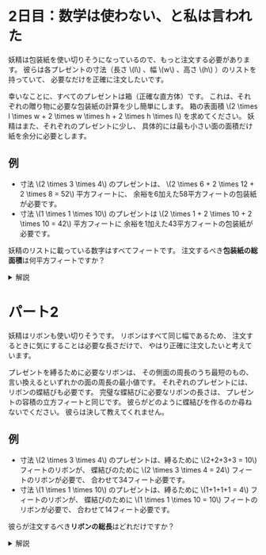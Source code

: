 # 2日目：数学は使わない、と私は言われた

妖精は包装紙を使い切りそうになっているので、もっと注文する必要があります。
彼らは各プレゼントの寸法（長さ \\(l\\) 、幅 \\(w\\) 、高さ \\(h\\) ）のリストを持っていて、
必要なだけを正確に注文したいです。

幸いなことに、すべてのプレゼントは箱（正確な直方体）です。
これは、それぞれの贈り物に必要な包装紙の計算を少し簡単にします。
箱の表面積 \\(2 \times l \times w + 2 \times w \times h + 2 \times h \times l\\)
を求めてください。
妖精はまた、それぞれのプレゼントに少し、
具体的には最も小さい面の面積だけ紙を余分に必要とします。

## 例 ##

- 寸法 \\(2 \times 3 \times 4\\) のプレゼントは、
\\(2 \times 6 + 2 \times 12 + 2 \times 8 = 52\\) 平方フィートに、
余裕を6加えた58平方フィートの包装紙が必要です。
- 寸法 \\(1 \times 1 \times 10\\) のプレゼントは
\\(2 \times  1 + 2 \times 10 + 2 \times 10 = 42\\) 平方フィートに
余裕を1加えた43平方フィートの包装紙が必要です。

妖精のリストに載っている数字はすべてフィートです。
注文するべき**包装紙の総面積**は何平方フィートですか？

<details><summary>解説</summary><div>

要求どおりに計算するだけ。

```haskell
part1 :: [(Int,Int,Int)]  -- l,w,h
      -> Int              -- 答え
part1 = sum . map fun1

fun1 (l,w,h) = minimum as + 2 * sum as
  where
    as = [l * w, w * h, h * l]
```

</div></details>

# パート2 #

妖精はリボンも使い切りそうです。
リボンはすべて同じ幅であるため、
注文するときに気にすることは必要な長さだけで、
やはり正確に注文したいと考えています。

プレゼントを縛るために必要なリボンは、
その側面の周長のうち最短のもの、
言い換えるといずれかの面の周長の最小値です。
それぞれのプレゼントには、リボンの蝶結びも必要です。
完璧な蝶結びに必要なリボンの長さは、
プレゼントの容積の立方フィートと同じです。
彼らがどのように蝶結びを作るのか尋ねないでください。
彼らは決して教えてくれません。

## 例 ##

- 寸法 \\(2 \times 3 \times 4\\) のプレゼントは、縛るために \\(2+2+3+3 = 10\\) フィートのリボンが、
蝶結びのために \\(2 \times 3 \times 4 = 24\\) フィートのリボンが必要で、
合わせて34フィート必要です。
- 寸法 \\(1 \times 1 \times 10\\) のプレゼントは、縛るために \\(1+1+1+1 = 4\\) フィートのリボンが、
蝶結びのために \\(1 \times 1 \times 10 = 10\\) フィートのリボンが必要で、
合わせて14フィート必要です。

彼らが注文するべき**リボンの総長**はどれだけですか？

<details><summary>解説</summary><div>

やはり要求どおりに計算するだけ。

```haskell
part2 :: [(Int,Int,Int)]  -- l,w,h
      -> Int              -- 答え
part2 = sum . map fun2

fun2 (l,w,h) = 2 * minimum rs + l * w * h
  where
    rs = [l + w, w + h, h + l]
```

</div></details>
